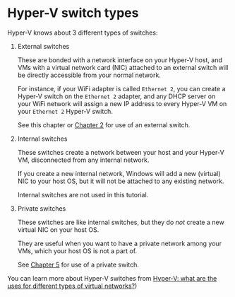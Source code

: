 # Hyper-V switch types

Hyper-V knows about 3 different types of switches:

1.  External switches

    These are bonded with a network interface on your Hyper-V host,
    and VMs with a virtual network card (NIC) attached to an external switch
    will be directly accessible from your normal network.

    For instance, if your WiFi adapter is called `Ethernet 2`,
    you can create a Hyper-V switch on the `Ethernet 2` adapter,
    and any DHCP server on your WiFi network will assign a new IP address
    to every Hyper-V VM on your `Ethernet 2` Hyper-V switch.

    See this chapter or [Chapter 2](../02-Simple) for use of an external switch.

2.  Internal switches

    These switches create a network between your host and your Hyper-V VM,
    disconnected from any internal network.

    If you create a new internal network,
    Windows will add a new (virtual) NIC to your host OS,
    but it will not be attached to any existing network.

    Internal switches are not used in this tutorial.

3.  Private switches

    These switches are like internal switches,
    but they do _not_ create a new virtual NIC on your host OS.

    They are useful when you want to have a private network among your VMs,
    which your host OS is not a part of.

    See [Chapter 5](../05-SimplePrivateNetwork) for use of a private switch.

You can learn more about Hyper-V switches from
[Hyper-V: what are the uses for different types of virtual networks?](https://blogs.technet.microsoft.com/jhoward/2008/06/17/hyper-v-what-are-the-uses-for-different-types-of-virtual-networks/))